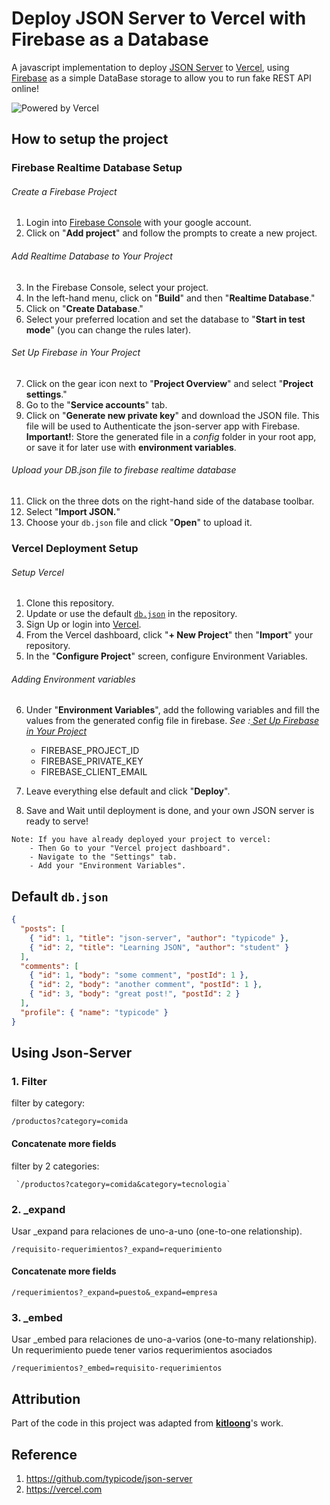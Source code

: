 # Deploy JSON Server to Vercel with Firebase as a Database

A javascript implementation to deploy [JSON Server](https://github.com/typicode/json-server) to [Vercel](https://vercel.com), using [Firebase](https://console.firebase.google.com/) as a simple DataBase storage to allow you to run fake REST API online!

![Powered by Vercel](https://images.ctfassets.net/e5382hct74si/78Olo8EZRdUlcDUFQvnzG7/fa4cdb6dc04c40fceac194134788a0e2/1618983297-powered-by-vercel.svg)

## How to setup the project


### Firebase Realtime Database Setup

###### Create a Firebase Project
1. Login into [Firebase Console](https://console.firebase.google.com/) with your google account.
2. Click on "**Add project**" and follow the prompts to create a new project.

###### Add Realtime Database to Your Project

3. In the Firebase Console, select your project.
4. In the left-hand menu, click on "**Build**" and then "**Realtime Database**."
5. Click on "**Create Database**."
6. Select your preferred location and set the database to "**Start in test mode**" (you can change the rules later).

###### Set Up Firebase in Your Project

7. Click on the gear icon next to "**Project Overview**" and select "**Project settings**."
8. Go to the "**Service accounts**" tab.
9. Click on "**Generate new private key**" and download the JSON file. This file will be used to Authenticate the json-server app with Firebase.
**Important!**: Store the generated file in a *config* folder in your root app, or save it for later use with **environment variables**.

###### Upload your DB.json file to firebase realtime database

11. Click on the three dots on the right-hand side of the database toolbar.
12. Select "**Import JSON.**"
13. Choose your `db.json` file and click "**Open**" to upload it.

### Vercel Deployment Setup

###### Setup Vercel
1. Clone this repository.
2. Update or use the default [`db.json`](./db.json) in the repository.
3. Sign Up or login into [Vercel](https://vercel.com).
4. From the Vercel dashboard, click "**+ New Project**" then "**Import**" your repository.
5. In the "**Configure Project**" screen, configure Environment Variables. 

###### Adding Environment variables
6. Under "**Environment Variables**", add the following variables and fill the values from the generated config file in firebase. *See :[ Set Up Firebase in Your Project](#set-up-firebase-in-your-project)*
    - FIREBASE_PROJECT_ID
    - FIREBASE_PRIVATE_KEY
    - FIREBASE_CLIENT_EMAIL

7. Leave everything else default and click "**Deploy**".
8. Save and Wait until deployment is done, and your own JSON server is ready to serve!
```
Note: If you have already deployed your project to vercel:
    - Then Go to your "Vercel project dashboard".
    - Navigate to the "Settings" tab.
    - Add your "Environment Variables".

```
## Default `db.json`

```json
{
  "posts": [
    { "id": 1, "title": "json-server", "author": "typicode" },
    { "id": 2, "title": "Learning JSON", "author": "student" }
  ],
  "comments": [
    { "id": 1, "body": "some comment", "postId": 1 },
    { "id": 2, "body": "another comment", "postId": 1 },
    { "id": 3, "body": "great post!", "postId": 2 }
  ],
  "profile": { "name": "typicode" }
}
```

##  Using Json-Server

### 1. Filter 
filter by category:

    /productos?category=comida
 #### Concatenate more fields
filter by 2 categories:

     `/productos?category=comida&category=tecnologia`

### 2. _expand
Usar _expand para relaciones de uno-a-uno (one-to-one relationship).

    /requisito-requerimientos?_expand=requerimiento

#### Concatenate more fields
    /requerimientos?_expand=puesto&_expand=empresa

### 3. _embed
Usar _embed para relaciones de uno-a-varios (one-to-many relationship). Un requerimiento puede  tener varios requerimientos asociados

    /requerimientos?_embed=requisito-requerimientos

## Attribution

Part of the code in this project was adapted from **[kitloong](https://github.com/kitloong/json-server-vercel)**'s work.
## Reference

1. https://github.com/typicode/json-server
2. https://vercel.com


